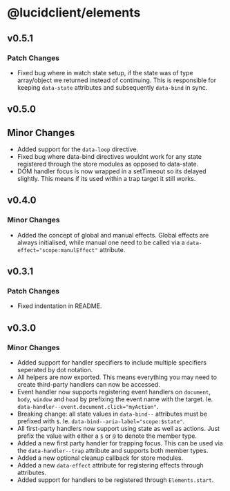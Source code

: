 # @lucidclient/elements

## v0.5.1

### Patch Changes

- Fixed bug where in watch state setup, if the state was of type array/object we returned instead of continuing. This is responsible for keeping `data-state` attributes and subsequently `data-bind` in sync.

## v0.5.0

## Minor Changes

- Added support for the `data-loop` directive.
- Fixed bug where data-bind directives wouldnt work for any state registered through the store modules as opposed to data-state.
- DOM handler focus is now wrapped in a setTimeout so its delayed slightly. This means if its used within a trap target it still works.

## v0.4.0

### Minor Changes

- Added the concept of global and manual effects. Global effects are always initialised, while manual one need to be called via a `data-effect="scope:manulEffect"` attribute.

## v0.3.1

### Patch Changes

- Fixed indentation in README.

## v0.3.0

### Minor Changes

- Added support for handler specifiers to include multiple specifiers seperated by dot notation.
- All helpers are now exported. This means everything you may need to create third-party handlers can now be accessed.
- Event handler now supports registering event handlers on `document`, `body`, `window` and `head` by prefixing the event name with the target. Ie. `data-handler--event.document.click="myAction"`.
- Breaking change: all state values in `data-bind--` attributes must be prefixed with `$`. Ie. `data-bind--aria-label="scope:$state"`.
- All first-party handlers now support using state as well as actions. Just prefix the value with either a `$` or `@` to denote the member type.
- Added a new first party handler for trapping focus. This can be used via the `data-handler--trap` attribute and supports both member types.
- Added a new optional cleanup callback for store modules.
- Added a new `data-effect` attribute for registering effects through attributes.
- Added support for handlers to be registered through `Elements.start`.
